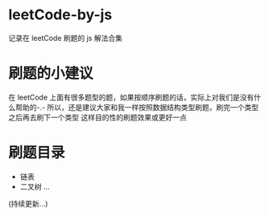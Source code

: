 # leetCode-by-js

记录在 leetCode 刷题的 js 解法合集

# 刷题的小建议

在 leetCode 上面有很多题型的题，如果按顺序刷题的话，实际上对我们是没有什么帮助的-.-
所以，还是建议大家和我一样按照数据结构类型刷题，刷完一个类型之后再去刷下一个类型
这样目的性的刷题效果或更好一点

# 刷题目录

-   链表
-   二叉树
    ...

(持续更新...)
